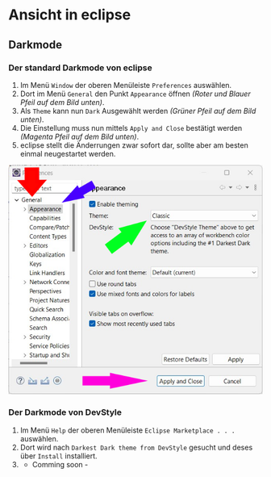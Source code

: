 # Ansicht in eclipse

## Darkmode

### Der standard Darkmode von eclipse

1. Im Menü `Window` der oberen Menüleiste `Preferences` auswählen.
2. Dort im Menü `General` den Punkt `Appearance` öffnen *(Roter und Blauer Pfeil auf dem Bild unten)*.
3. Als `Theme` kann nun `Dark` Ausgewählt werden *(Grüner Pfeil auf dem Bild unten)*.
4. Die Einstellung muss nun mittels `Apply and Close` bestätigt werden *(Magenta Pfeil auf dem Bild unten)*.
5. eclipse stellt die Änderrungen zwar sofort dar, sollte aber am besten einmal neugestartet werden.

![](/Bilder/Ansicht/Preferences-Appearance.png)

### Der Darkmode von DevStyle
1. Im Menü `Help` der oberen Menüleiste `Eclipse Marketplace . . .` auswählen.
2. Dort wird nach `Darkest Dark theme from DevStyle` gesucht und deses über `Install` installiert.
3.  - Comming soon - 
